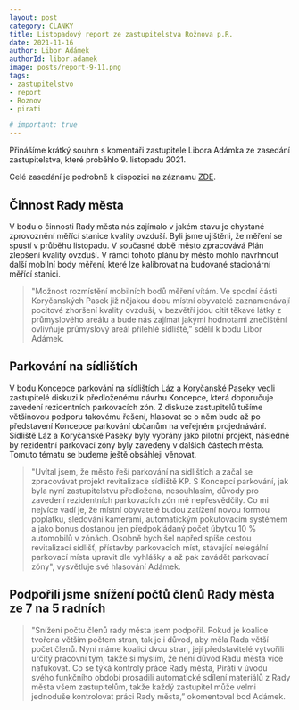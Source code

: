 ```yaml
---
layout: post
category: CLANKY
title: Listopadový report ze zastupitelstva Rožnova p.R. 
date: 2021-11-16
author: Libor Adámek
authorId: libor.adamek
image: posts/report-9-11.png  
tags: 
- zastupitelstvo
- report
- Roznov
- pirati

# important: true
---
```

Přinášíme krátký souhrn s komentáři zastupitele Libora Adámka ze zasedání zastupitelstva, které proběhlo 9. listopadu 2021. 

Celé zasedání je podrobně k dispozici na záznamu [ZDE](https://www.tvbeskyd.cz/zastupitelstvo-mesta-roznov-p-r-9-11-2021/).

## Činnost Rady města 
V bodu o činnosti Rady města nás zajímalo v jakém stavu je chystané zprovoznění měřící stanice kvality ovzduší. Byli jsme ujištěni, že měření se spustí v průběhu listopadu. V současné době město zpracovává Plán zlepšení kvality ovzduší. V rámci tohoto plánu by město mohlo navrhnout další mobilní body měření, které lze kalibrovat na budované stacionární měřící stanici.

> "Možnost rozmístění mobilních bodů měření vítám. Ve spodní části Koryčanských Pasek již nějakou dobu místní obyvatelé zaznamenávají pocitové zhoršení kvality ovzduší, v bezvětří jdou cítit těkavé látky z průmyslového areálu a bude nás zajímat jakými hodnotami znečištění ovlivňuje průmyslový areál přilehlé sídliště,” sdělil k bodu Libor Adámek.

## Parkování na sídlištích
V bodu Koncepce parkování na sídlištích Láz a Koryčanské Paseky vedli zastupitelé diskuzi k předloženému návrhu Koncepce, která doporučuje zavedení rezidentních parkovacích zón.  Z diskuze zastupitelů tušíme většinovou podporu takovému řešení, hlasovat se o něm bude až po představení Koncepce parkování občanům na veřejném projednávání. Sídliště Láz a Koryčanské Paseky byly vybrány jako pilotní projekt, následně by rezidentní parkovací zóny byly zavedeny v dalších částech města. Tomuto tématu se budeme ještě obsáhleji věnovat.

> "Uvítal jsem, že město řeší parkování na sídlištích a začal se zpracovávat projekt revitalizace sídliště KP. S Koncepcí parkování, jak byla nyní zastupitelstvu předložena, nesouhlasím, důvody pro zavedení rezidentních parkovacích zón mě nepřesvědčily. Co mi nejvíce vadí je, že místní obyvatelé budou zatížení novou formou poplatku, sledováni kamerami, automatickým pokutovacím systémem a jako bonus dostanou jen předpokládaný počet úbytku 10 % automobilů v zónách. Osobně bych šel napřed spíše cestou revitalizací sídlišť, přístavby parkovacích míst, stávající nelegální parkovací místa upravit dle vyhlášky a až pak zavádět parkovací zóny", vysvětluje své hlasování Adámek.

## Podpořili jsme snížení počtů členů Rady města ze 7 na 5 radních
> "Snížení počtu členů rady města jsem podpořil. Pokud je koalice tvořena větším počtem stran, tak je i důvod, aby měla Rada větší počet členů. Nyní máme koalici dvou stran, její představitelé vytvořili určitý pracovní tým, takže si myslím, že není důvod Radu města více nafukovat. Co se týká kontroly práce Rady města, Piráti v úvodu svého funkčního období prosadili automatické sdílení materiálů z Rady města všem zastupitelům, takže každý zastupitel může velmi jednoduše kontrolovat práci Rady města,” okomentoval bod Adámek.
